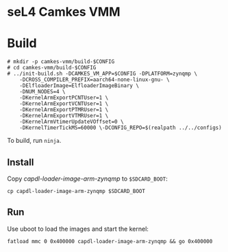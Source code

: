 # seL4 Camkes VMM

# Build
    
```
# mkdir -p camkes-vmm/build-$CONFIG
# cd camkes-vmm/build-$CONFIG
# ../init-build.sh -DCAMKES_VM_APP=$CONFIG -DPLATFORM=zynqmp \	
    -DCROSS_COMPILER_PREFIX=aarch64-none-linux-gnu- \
	-DElfloaderImage=ElfloaderImageBinary \
	-DNUM_NODES=4 \
	-DKernelArmExportPCNTUser=1 \
	-DKernelArmExportVCNTUser=1 \	
	-DKernelArmExportPTMRUser=1 \
	-DKernelArmExportVTMRUser=1 \
    -DKernelArmVtimerUpdateVOffset=0 \
	-DKernelTimerTickMS=60000 \-DCONFIG_REPO=$(realpath ../../configs)
```

To build, run `ninja`.

## Install

Copy *capdl-loader-image-arm-zynqmp* to `$SDCARD_BOOT`:

```
cp capdl-loader-image-arm-zynqmp $SDCARD_BOOT
```

## Run

Use uboot to load the images and start the kernel:

```
fatload mmc 0 0x400000 capdl-loader-image-arm-zynqmp && go 0x400000
```



